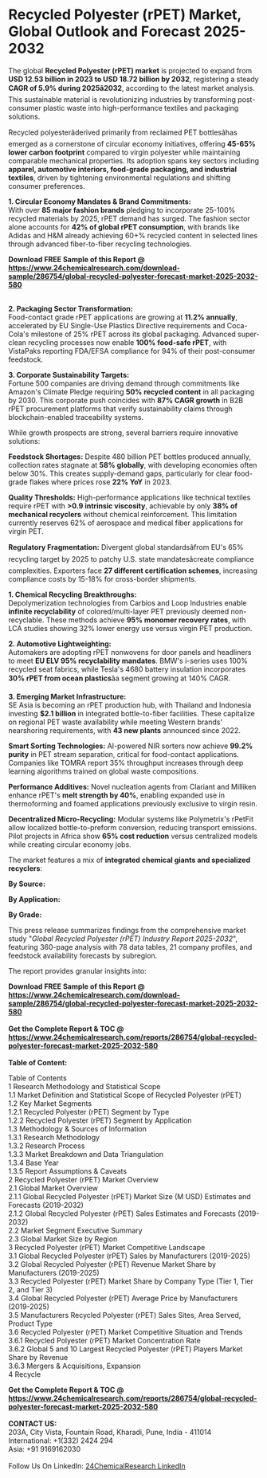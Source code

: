 <h1>Recycled Polyester (rPET) Market, Global Outlook and Forecast 2025-2032</h1><p>The global <strong>Recycled Polyester (rPET) market</strong> is projected to expand from <strong>USD 12.53 billion in 2023 to USD 18.72 billion by 2032</strong>, registering a steady <strong>CAGR of 5.9% during 2025â2032</strong>, according to the latest market analysis. This sustainable material is revolutionizing industries by transforming post-consumer plastic waste into high-performance textiles and packaging solutions.</p><p>Recycled polyesterâderived primarily from reclaimed PET bottlesâhas emerged as a cornerstone of circular economy initiatives, offering <strong>45-65% lower carbon footprint</strong> compared to virgin polyester while maintaining comparable mechanical properties. Its adoption spans key sectors including <strong>apparel, automotive interiors, food-grade packaging, and industrial textiles</strong>, driven by tightening environmental regulations and shifting consumer preferences.</p><p><strong>1. Circular Economy Mandates &amp; Brand Commitments:</strong><br>
With over <strong>85 major fashion brands</strong> pledging to incorporate 25-100% recycled materials by 2025, rPET demand has surged. The fashion sector alone accounts for <strong>42% of global rPET consumption</strong>, with brands like Adidas and H&amp;M already achieving 60+% recycled content in selected lines through advanced fiber-to-fiber recycling technologies.</p><div><b>Download FREE Sample of this Report @ 
            <a href="https://www.24chemicalresearch.com/download-sample/286754/global-recycled-polyester-forecast-market-2025-2032-580">
            https://www.24chemicalresearch.com/download-sample/286754/global-recycled-polyester-forecast-market-2025-2032-580</a></b></div><br><p><strong>2. Packaging Sector Transformation:</strong><br>
Food-contact grade rPET applications are growing at <strong>11.2% annually</strong>, accelerated by EU Single-Use Plastics Directive requirements and Coca-Cola's milestone of 25% rPET across its global packaging. Advanced super-clean recycling processes now enable <strong>100% food-safe rPET</strong>, with VistaPaks reporting FDA/EFSA compliance for 94% of their post-consumer feedstock.</p><p><strong>3. Corporate Sustainability Targets:</strong><br>
Fortune 500 companies are driving demand through commitments like Amazon's Climate Pledge requiring <strong>50% recycled content</strong> in all packaging by 2030. This corporate push coincides with <strong>87% CAGR growth</strong> in B2B rPET procurement platforms that verify sustainability claims through blockchain-enabled traceability systems.</p><p>While growth prospects are strong, several barriers require innovative solutions:</p><p><strong>Feedstock Shortages:</strong> Despite 480 billion PET bottles produced annually, collection rates stagnate at <strong>58% globally</strong>, with developing economies often below 30%. This creates supply-demand gaps, particularly for clear food-grade flakes where prices rose <strong>22% YoY</strong> in 2023.</p><p><strong>Quality Thresholds:</strong> High-performance applications like technical textiles require rPET with <strong>&gt;0.9 intrinsic viscosity</strong>, achievable by only <strong>38% of mechanical recyclers</strong> without chemical reinforcement. This limitation currently reserves 62% of aerospace and medical fiber applications for virgin PET.</p><p><strong>Regulatory Fragmentation:</strong> Divergent global standardsâfrom EU's 65% recycling target by 2025 to patchy U.S. state mandatesâcreate compliance complexities. Exporters face <strong>27 different certification schemes</strong>, increasing compliance costs by 15-18% for cross-border shipments.</p><p><strong>1. Chemical Recycling Breakthroughs:</strong><br>
Depolymerization technologies from Carbios and Loop Industries enable <strong>infinite recyclability</strong> of colored/multi-layer PET previously deemed non-recyclable. These methods achieve <strong>95% monomer recovery rates</strong>, with LCA studies showing 32% lower energy use versus virgin PET production.</p><p><strong>2. Automotive Lightweighting:</strong><br>
Automakers are adopting rPET nonwovens for door panels and headliners to meet <strong>EU ELV 95% recyclability mandates</strong>. BMW's i-series uses 100% recycled seat fabrics, while Tesla's 4680 battery insulation incorporates <strong>30% rPET from ocean plastics</strong>âa segment growing at 140% CAGR.</p><p><strong>3. Emerging Market Infrastructure:</strong><br>
SE Asia is becoming an rPET production hub, with Thailand and Indonesia investing <strong>$2.1 billion</strong> in integrated bottle-to-fiber facilities. These capitalize on regional PET waste availability while meeting Western brands' nearshoring requirements, with <strong>43 new plants</strong> announced since 2022.</p><p><strong>Smart Sorting Technologies:</strong> AI-powered NIR sorters now achieve <strong>99.2% purity</strong> in PET stream separation, critical for food-contact applications. Companies like TOMRA report 35% throughput increases through deep learning algorithms trained on global waste compositions.</p><p><strong>Performance Additives:</strong> Novel nucleation agents from Clariant and Milliken enhance rPET's <strong>melt strength by 40%</strong>, enabling expanded use in thermoforming and foamed applications previously exclusive to virgin resin.</p><p><strong>Decentralized Micro-Recycling:</strong> Modular systems like Polymetrix's rPetFit allow localized bottle-to-preform conversion, reducing transport emissions. Pilot projects in Africa show <strong>65% cost reduction</strong> versus centralized models while creating circular economy jobs.</p><p>The market features a mix of <strong>integrated chemical giants and specialized recyclers</strong>:</p><p><strong>By Source:</strong></p><p><strong>By Application:</strong></p><p><strong>By Grade:</strong></p><p>This press release summarizes findings from the comprehensive market study "<em>Global Recycled Polyester (rPET) Industry Report 2025-2032</em>", featuring 360-page analysis with 78 data tables, 21 company profiles, and feedstock availability forecasts by subregion.</p><p>The report provides granular insights into:</p><div><b>Download FREE Sample of this Report @ 
            <a href="https://www.24chemicalresearch.com/download-sample/286754/global-recycled-polyester-forecast-market-2025-2032-580">
            https://www.24chemicalresearch.com/download-sample/286754/global-recycled-polyester-forecast-market-2025-2032-580</a></b></div><br><div><b>Get the Complete Report & TOC @ 
            <a href="https://www.24chemicalresearch.com/reports/286754/global-recycled-polyester-forecast-market-2025-2032-580">
            https://www.24chemicalresearch.com/reports/286754/global-recycled-polyester-forecast-market-2025-2032-580</a></b></div><br>
            <b>Table of Content:</b><p>Table of Contents<br />
1 Research Methodology and Statistical Scope<br />
1.1 Market Definition and Statistical Scope of Recycled Polyester (rPET)<br />
1.2 Key Market Segments<br />
1.2.1 Recycled Polyester (rPET) Segment by Type<br />
1.2.2 Recycled Polyester (rPET) Segment by Application<br />
1.3 Methodology & Sources of Information<br />
1.3.1 Research Methodology<br />
1.3.2 Research Process<br />
1.3.3 Market Breakdown and Data Triangulation<br />
1.3.4 Base Year<br />
1.3.5 Report Assumptions & Caveats<br />
2 Recycled Polyester (rPET) Market Overview<br />
2.1 Global Market Overview<br />
2.1.1 Global Recycled Polyester (rPET) Market Size (M USD) Estimates and Forecasts (2019-2032)<br />
2.1.2 Global Recycled Polyester (rPET) Sales Estimates and Forecasts (2019-2032)<br />
2.2 Market Segment Executive Summary<br />
2.3 Global Market Size by Region<br />
3 Recycled Polyester (rPET) Market Competitive Landscape<br />
3.1 Global Recycled Polyester (rPET) Sales by Manufacturers (2019-2025)<br />
3.2 Global Recycled Polyester (rPET) Revenue Market Share by Manufacturers (2019-2025)<br />
3.3 Recycled Polyester (rPET) Market Share by Company Type (Tier 1, Tier 2, and Tier 3)<br />
3.4 Global Recycled Polyester (rPET) Average Price by Manufacturers (2019-2025)<br />
3.5 Manufacturers Recycled Polyester (rPET) Sales Sites, Area Served, Product Type<br />
3.6 Recycled Polyester (rPET) Market Competitive Situation and Trends<br />
3.6.1 Recycled Polyester (rPET) Market Concentration Rate<br />
3.6.2 Global 5 and 10 Largest Recycled Polyester (rPET) Players Market Share by Revenue<br />
3.6.3 Mergers & Acquisitions, Expansion<br />
4 Recycle</p><div><b>Get the Complete Report & TOC @ 
            <a href="https://www.24chemicalresearch.com/reports/286754/global-recycled-polyester-forecast-market-2025-2032-580">
            https://www.24chemicalresearch.com/reports/286754/global-recycled-polyester-forecast-market-2025-2032-580</a></b></div><br><b>CONTACT US:</b><br>
            203A, City Vista, Fountain Road, Kharadi, Pune, India - 411014<br>
            International: +1(332) 2424 294<br>
            Asia: +91 9169162030 <br><br>
            Follow Us On LinkedIn: <a href="https://www.linkedin.com/company/24chemicalresearch/">24ChemicalResearch LinkedIn</a>